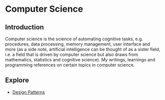 # Computer Science
## Introduction
Computer science is the science of automating cognitive tasks, e.g. procedures, data processing, memory management, user interface and more (as a side note, artificial intelligence can be thought of as a sister field, i.e. a field that is driven by computer science but also draws from mathematics, statistics and cognitive science). My writings, learnings and programming references on certain topics in computer science.

## Explore
- [Design Patterns](https://pranigopu.github.io/computer-science/design-patterns.html)